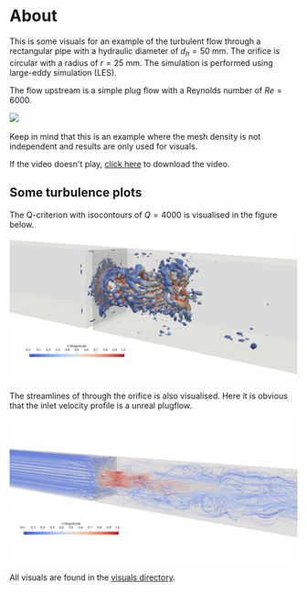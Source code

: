 # About
This is some visuals for an example of the turbulent flow through a rectangular pipe with a hydraulic diameter of $d_h=50$ mm.
The orifice is circular with a radius of $r=25$ mm. The simulation is performed using large-eddy simulation (LES).

The flow upstream is a simple plug flow with a Reynolds number of $Re=6000$.

![](visuals/orifice.gif)

Keep in mind that this is an example where the mesh density is not independent and results are only used for visuals.

If the video doesn't play, [click here](https://github.com/kasperbilde/Stuff/raw/main/orifice/visuals/orifice.mp4) to download the video.

## Some turbulence plots
The Q-criterion with isocontours of $Q=4000$ is visualised in the figure below.
![Click here if image doesn't load.](visuals/Qcriterion_4000.png)


The streamlines of through the orifice is also visualised. Here it is obvious that the inlet velocity profile is a unreal plugflow.
![Click here if image doesn't load.](visuals/streamlines.png)

All visuals are found in the [visuals directory](https://github.com/kasperbilde/Stuff/tree/main/orifice/visuals/).